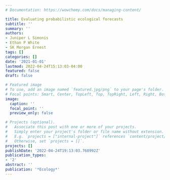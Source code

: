 ```yaml
---
# Documentation: https://wowchemy.com/docs/managing-content/

title: Evaluating probabilistic ecological forecasts
subtitle: ''
summary: ''
authors:
- Juniper L Simonis
- Ethan P White
- SK Morgan Ernest
tags: []
categories: []
date: '2021-01-01'
lastmod: 2022-04-24T15:13:03-04:00
featured: false
draft: false

# Featured image
# To use, add an image named `featured.jpg/png` to your page's folder.
# Focal points: Smart, Center, TopLeft, Top, TopRight, Left, Right, BottomLeft, Bottom, BottomRight.
image:
  caption: ''
  focal_point: ''
  preview_only: false

# Projects (optional).
#   Associate this post with one or more of your projects.
#   Simply enter your project's folder or file name without extension.
#   E.g. `projects = ["internal-project"]` references `content/project/deep-learning/index.md`.
#   Otherwise, set `projects = []`.
projects: []
publishDate: '2022-04-24T19:13:03.768992Z'
publication_types:
- '2'
abstract: ''
publication: '*Ecology*'
---
```


